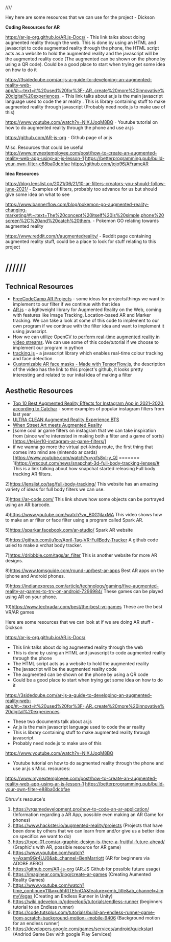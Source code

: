 
////

Hey here are some resources that we can use for the project - Dickson 

**Coding Resources for AR** 

https://ar-js-org.github.io/AR.js-Docs/ - This link talks about doing augmented reality through the web. This is done by using an HTML and javascript to code augmented reality through the phone, the HTML script acts as a website to hold the augmented reality and the javascript will be the augmented reality code (The augmented can be shown on the phone by using a QR code). Could be a good place to start when trying get some idea on how to do it

https://3sidedcube.com/ar-js-a-guide-to-developing-an-augmented-reality-web-app/#:~:text=it%20used%20for%3F-,AR.,create%20more%20innovative%20digital%20experiences. - This link talks about ar.js is the main javascript language used to code the ar reality . This is library containing stuff to make augmented reality through javascript (Probably need node.js to make use of this)

https://www.youtube.com/watch?v=NIXJJoqM8BQ - Youtube tutorial on how to do augmented reality through the phone and use ar.js

https://github.com/AR-js-org - Github page of ar.js

Misc. Resources that could be useful
https://www.mynextemployee.com/post/how-to-create-an-augmented-reality-web-app-using-ar-js-lesson-1
https://betterprogramming.pub/build-your-own-filter-e88ba0dcbfae
https://github.com/jojo96/AFrameAR

**Idea Resources**

https://blog.lenslist.co/2021/06/21/10-ar-filters-creators-you-should-follow-june-2021/ - Examples of filters, probably too advance for us but should give some idea on what to see

https://www.bannerflow.com/blog/pokemon-go-augmented-reality-changing-marketing/#:~:text=The%20concept%20itself%20is%20simple,phone%20screen%2C%20and%20catch%20them. - Pokemon GO relating towards augmented reality

https://www.reddit.com/r/augmentedreality/ - Reddit page containing augmented reality stuff, could be a place to look for stuff relating to this project 

//////
=======

## Technical Resources
- [FreeCodeCamp AR Projects](https://www.freecodecamp.org/news/tag/augmented-reality/) - some ideas for projects/things we want to implement to our filter if we continue with that idea
- [AR.js](https://github.com/AR-js-org/AR.js) - a lightweight library for Augmented Reality on the Web, coming with features like Image Tracking, Location-based AR and Marker tracking. We can take a look at some of this code to implement to our own program if we continue with the filter idea and want to implement it using javascript.
- How we can utilize [OpenCV  to perform real-time augmented reality in video streams](https://www.pyimagesearch.com/2021/01/11/opencv-video-augmented-reality/). We can use some of this code/tutorial if we choose to implement our program in python
- [tracking.js](https://github.com/eduardolundgren/tracking.js/) - a javascript library which enables real-time colour tracking and face detection
- [Customizable AR face masks - Made with TensorFlow.js](https://www.youtube.com/watch?v=TpiGFaHC_5U), the description of the video has the link to this project's github, it looks pretty interesting and related to our inital idea of making a filter

## Aesthetic Resources
- [Top 10 Best Augmented Reality Effects for Instagram App in 2021–2020, according to Catchar](https://medium.com/catchar/top-10-best-augmented-reality-effects-for-instagram-app-in-2020-according-to-catchar-89615f0b4d6f) - some examples of popular instagram filters from last year
- [ULTRA CLEAN Augmented Reality Experience BTS](https://www.behance.net/gallery/105069513/ULTRA-CLEAN-Augmented-Reality-Experience-BTS)
- [When Street Art meets Augmented Reality](https://haypopup.com/2015/09/03/when-street-art-meets-augmented-reality/)
- [some cool ar game filters on instagram that we can take inspiration from (since we're interested in making both a filter and a game of sorts)[https://tej.ie/10-instagram-ar-game-filters/]
- if we wanna go more the virtual pet-kinda route, the first thing that comes into mind are (nintendo ar cards)[https://www.youtube.com/watch?v=yxfs8vI-y_Q]
=======
1)https://vrscout.com/news/snapchat-3d-full-body-tracking-lenses/# 
 This is a link talking about how snapchat started releasing Full body tracking AR filters.

2)https://lenslist.co/tag/full-body-tracking/
 This website has an amazing variety of ideas for full body filters we can use.

3)https://ar-code.com/
 This link shows how some objects can be portrayed using an AR barcode.

4)https://www.youtube.com/watch?v=_B0G1jIaxMA
 This video shows how to make an ar filter or face filter using a program called Spark AR.

5)https://sparkar.facebook.com/ar-studio/
 Spark AR website

6)https://github.com/ju1ce/April-Tag-VR-FullBody-Tracker
 A github code usied to make a vrchat body tracker.

7)https://dribbble.com/tags/ar_filter
 This is another website for more AR designs.

8)https://www.tomsguide.com/round-up/best-ar-apps
 Best AR apps on the iphone and Android phones.

9)https://indianexpress.com/article/technology/gaming/five-augmented-reality-ar-games-to-try-on-android-7296984/
 These games can be played using AR on your phone.

10)https://www.techradar.com/best/the-best-vr-games
These are the best VR/AR games 

Here are some resources that we can look at if we are doing AR stuff - Dickson

https://ar-js-org.github.io/AR.js-Docs/
- This link talks about doing augmented reality through the web
- This is done by using an HTML and javascript to code augmented reality through the phone
- The HTML script acts as a website to hold the augmented reality
- The javascript will be the augmented reality code
- The augmented can be shown on the phone by using a QR code
- Could be a good place to start when trying get some idea on how to do it

https://3sidedcube.com/ar-js-a-guide-to-developing-an-augmented-reality-web-app/#:~:text=it%20used%20for%3F-,AR.,create%20more%20innovative%20digital%20experiences.
- These two documents talk about ar.js
- Ar.js is the main javascript language used to code the ar reality 
- This is library containing stuff to make augmented reality through javascript
- Probably need node.js to make use of this 

https://www.youtube.com/watch?v=NIXJJoqM8BQ
- Youtube tutorial on how to do augmented reality through the phone and use ar.js
s
Misc. resources:

https://www.mynextemployee.com/post/how-to-create-an-augmented-reality-web-app-using-ar-js-lesson-1
https://betterprogramming.pub/build-your-own-filter-e88ba0dcbfae

Dhruv's resource's

1. https://vrgamedevelopment.pro/how-to-code-an-ar-application/ (Information regarding a AR App, possible even making an AR Game for phones)
2. https://www.hackster.io/augmented-reality/projects (Projects that have been done by others that we can learn from and/or give us a better idea on specifics we want to do)
3. https://type-01.com/ar-graphic-design-is-there-a-fruitful-future-ahead/ (Graphic's with AR, possible resource for AR game)
4. https://www.youtube.com/watch?v=Axam9Gr4UJ0&ab_channel=BenMarriott  (AR for beginners via ADOBE AERO)
5. https://github.com/AR-js-org (AR.JS Github for possible future usage)
6. https://imaginear.com/blog/create-ar-games (Creating Aumented Reality Games)
7. https://www.youtube.com/watch?time_continue=11&v=u5hRtTEhnOA&feature=emb_title&ab_channel=JimmyVegas (Creating an Endless Runner in Unity)
8. https://wiki.gdevelop.io/gdevelop5/tutorials/endless-runner (beginners tutorial to an Endless runner)
9. https://code.tutsplus.com/tutorials/build-an-endless-runner-game-from-scratch-background-motion--mobile-9406 (Background motion for an endless runner)
10. https://developers.google.com/games/services/android/quickstart (Andriod Game Dev with google Play Services)

